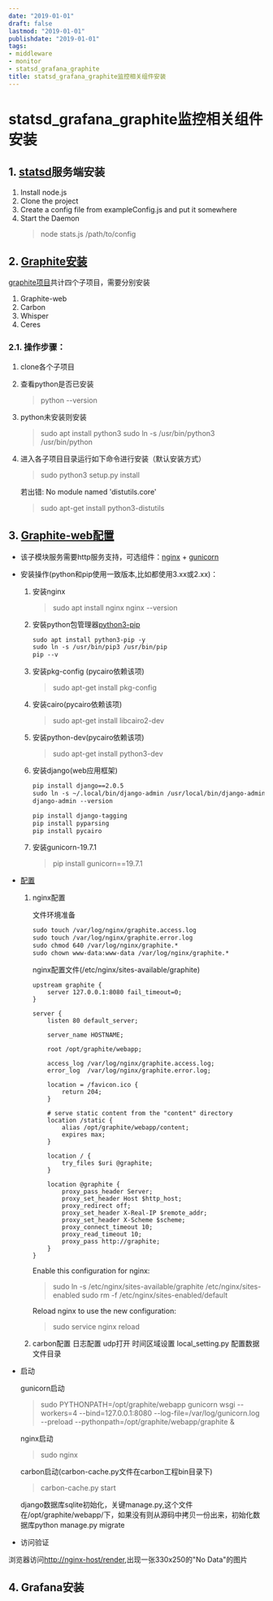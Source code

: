 ```yaml
---
date: "2019-01-01"
draft: false
lastmod: "2019-01-01"
publishdate: "2019-01-01"
tags:
- middleware
- monitor
- statsd_grafana_graphite
title: statsd_grafana_graphite监控相关组件安装
---
```


# statsd_grafana_graphite监控相关组件安装

## 1. [statsd](https://github.com/etsy/statsd)服务端安装

1. Install node.js
2. Clone the project
3. Create a config file from exampleConfig.js and put it somewhere
4. Start the Daemon
    > node stats.js /path/to/config

## 2. [Graphite安装](https://graphite.readthedocs.io/en/latest/index.html)

[graphite项目](https://github.com/graphite-project)共计四个子项目，需要分别安装

1. Graphite-web
2. Carbon
3. Whisper
4. Ceres

### 2.1. 操作步骤：

1. clone各个子项目
2. 查看python是否已安装
   > python --version
3. python未安装则安装
    > sudo apt install python3
    > sudo ln -s /usr/bin/python3 /usr/bin/python
4. 进入各子项目目录运行如下命令进行安装（默认安装方式）
    > sudo python3 setup.py install

    若出错: No module named 'distutils.core'
    > sudo apt-get install python3-distutils

## 3. [Graphite-web配置](https://graphite.readthedocs.io/en/latest/config-webapp.html)

* 该子模块服务需要http服务支持，可选组件：[nginx](https://nginx.org/en/docs/beginners_guide.html) + [gunicorn](https://gunicorn.org/#docs)

* 安装操作(python和pip使用一致版本,比如都使用3.xx或2.xx)：

  1. 安装nginx
     > sudo apt install nginx
     > nginx --version
  2. 安裝python包管理器[python3-pip](https://pip.pypa.io/en/latest/)

      ```txt
      sudo apt install python3-pip -y
      sudo ln -s /usr/bin/pip3 /usr/bin/pip
      pip --v
      ```

  3. 安装pkg-config (pycairo依赖该项)
     > sudo apt-get install pkg-config
  4. 安装cairo(pycairo依赖该项)
     > sudo apt-get install libcairo2-dev
  5. 安装python-dev(pycairo依赖该项)
     > sudo apt-get install python3-dev
  6. 安装django(web应用框架)

      ```txt
     pip install django==2.0.5
     sudo ln -s ~/.local/bin/django-admin /usr/local/bin/django-admin
     django-admin --version

     pip install django-tagging
     pip install pyparsing
     pip install pycairo
      ```

  7. 安装gunicorn-19.7.1
     > pip install gunicorn==19.7.1

* [配置](https://graphite.readthedocs.io/en/latest/config-webapp.html#)

  1. nginx配置

      文件环境准备

      ```txt
      sudo touch /var/log/nginx/graphite.access.log
      sudo touch /var/log/nginx/graphite.error.log
      sudo chmod 640 /var/log/nginx/graphite.*
      sudo chown www-data:www-data /var/log/nginx/graphite.*
      ```

      nginx配置文件(/etc/nginx/sites-available/graphite)

      ```config
      upstream graphite {
          server 127.0.0.1:8080 fail_timeout=0;
      }

      server {
          listen 80 default_server;

          server_name HOSTNAME;

          root /opt/graphite/webapp;

          access_log /var/log/nginx/graphite.access.log;
          error_log  /var/log/nginx/graphite.error.log;

          location = /favicon.ico {
              return 204;
          }

          # serve static content from the "content" directory
          location /static {
              alias /opt/graphite/webapp/content;
              expires max;
          }

          location / {
              try_files $uri @graphite;
          }

          location @graphite {
              proxy_pass_header Server;
              proxy_set_header Host $http_host;
              proxy_redirect off;
              proxy_set_header X-Real-IP $remote_addr;
              proxy_set_header X-Scheme $scheme;
              proxy_connect_timeout 10;
              proxy_read_timeout 10;
              proxy_pass http://graphite;
          }
      }
      ```

      Enable this configuration for nginx:

      > sudo ln -s /etc/nginx/sites-available/graphite  /etc/nginx/sites-enabled
      > sudo rm -f /etc/nginx/sites-enabled/default

      Reload nginx to use the new configuration:

      > sudo service nginx reload

  2. carbon配置
      日志配置
      udp打开
      时间区域设置 local_setting.py
      配置数据文件目录

* 启动

    gunicorn启动

    > sudo PYTHONPATH=/opt/graphite/webapp gunicorn wsgi --workers=4 --bind=127.0.0.1:8080 --log-file=/var/log/gunicorn.log --preload --pythonpath=/opt/graphite/webapp/graphite &

    nginx启动

    > sudo nginx

    carbon启动(carbon-cache.py文件在carbon工程bin目录下)
    > carbon-cache.py start

    django数据库sqlite初始化，关键manage.py,这个文件在/opt/graphite/webapp/下，如果没有则从源码中拷贝一份出来，初始化数据库python manage.py migrate

* 访问验证

浏览器访问<http://nginx-host/render>,出现一张330x250的"No Data"的图片

## 4. Grafana安装
  